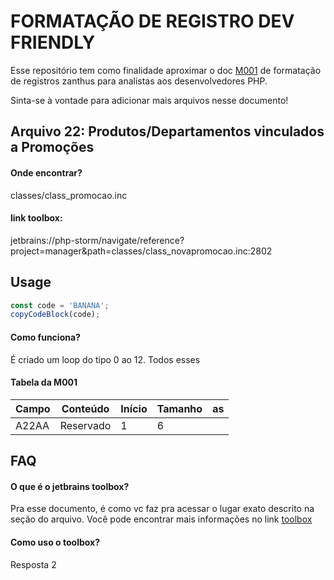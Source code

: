 
# FORMATAÇÃO DE REGISTRO DEV FRIENDLY

Esse repositório tem como finalidade aproximar o doc [M001](https://docs.zanthusonline.com.br/wp-content/uploads/2024/02/M001-Formatacao-de-Registros.pdf) de formatação de registros zanthus para analistas aos desenvolvedores PHP. 

Sinta-se à vontade para adicionar mais arquivos nesse documento! 


##  Arquivo 22: Produtos/Departamentos vinculados a Promoções

#### Onde encontrar?
classes/class_promocao.inc 

#### link toolbox: 

jetbrains://php-storm/navigate/reference?project=manager&path=classes/class_novapromocao.inc:2802

## Usage
```javascript
const code = 'BANANA';
copyCodeBlock(code);
``` 

#### Como funciona?

É criado um loop do tipo 0 ao 12. Todos esses 


#### Tabela da M001

| Campo  | Conteúdo | Início | Tamanho | as |
| ------------- | ------------- | ------------- | ------------- | ------------- |
| A22AA | Reservado | 1 | 6 | 
## FAQ

#### O que é o jetbrains toolbox? 

Pra esse documento, é como vc faz pra acessar o lugar exato descrito na seção do arquivo. Você pode encontrar mais informações no link
[toolbox](https://www.jetbrains.com/toolbox-app/)

#### Como uso o toolbox?

Resposta 2


